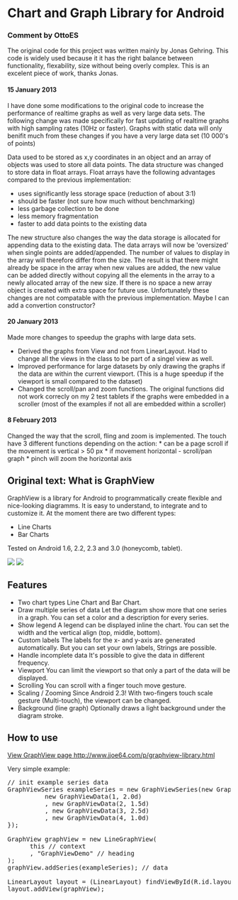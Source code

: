Chart and Graph Library for Android
====================================

<h3>Comment by OttoES</h3>
The original code for this project was written mainly by Jonas Gehring. This code is widely used because it it has the right
balance between functionality, flexability, size without being overly complex. This is an excelent piece of work, thanks Jonas.

<h4>15 January 2013 </h4>
I have done some modifications to the original code to increase the performance of realtime graphs as well as very large data sets.
The following change was made specifically for fast updating of realtime graphs with high sampling rates (10Hz or faster).
Graphs with static data will only benifit much from these changes if you have a very large data set (10 000's of points)

Data used to be stored as x,y coordinates in an object and an array of objects was used to store all data points. 
The data structure was changed to store data in float arrays.
Float arrays have the following advantages compared to the previous implementation:
* uses significantly less storage space (reduction of about 3:1)
* should be faster (not sure how much without benchmarking)
* less garbage collection to be done
* less memory fragmentation
* faster to add data points to the existing data

The new structure also changes the way the data storage is allocated for appending data to the existing data.
The data arrays will now be 'oversized' when single points are added/appended.
The number of values to display in the array will therefore differ from the size.
The result is that there might already be space in the array when new values are added, the new value can be added directly without copying all the elements in the array to a newly allocated array of the new size. If there is no space a new array object is created with extra space for future use.
Unfortunately these changes are not compatable with the previous implementation. Maybe I can add a convertion constructor?

<h4>20 January 2013 </h4>

Made more changes to speedup the graphs with large data sets.
* Derived the graphs from View and not from LinearLayout. Had to change all the views in the class to be part of a singel view as well.
* Improved performance for large datasets by only drawing the graphs if the data are within the current viewport. (This is a huge speedup if the viewport is small compared to the dataset)
* Changed the scroll/pan and zoom functions. The original functions did not work correcly on my 2 test tablets if the graphs were embedded in a scroller (most of the examples if not all are embedded within a scroller)

<h4>8 February 2013 </h4>
Changed the way that the scroll, fling and zoom is implemented.
The touch have 3 different functions depending on the action:
* can be a page scroll if the movement is vertical > 50 px
* if movement horizontal - scroll/pan graph
* pinch will zoom the horizontal axis

<h2>Original text: What is GraphView</h2>

GraphView is a library for Android to programmatically create flexible and nice-looking diagramms. It is easy to understand, to integrate and to customize it.
At the moment there are two different types:
<ul>
<li>Line Charts</li>
<li>Bar Charts</li>
</ul>

Tested on Android 1.6, 2.2, 2.3 and 3.0 (honeycomb, tablet).

<img src="https://github.com/jjoe64/GraphView/raw/master/GVLine.jpg" />
<img src="https://github.com/jjoe64/GraphView/raw/master/GVBar.png" />

<h2>Features</h2>

* Two chart types
Line Chart and Bar Chart.
* Draw multiple series of data
Let the diagram show more that one series in a graph. You can set a color and a description for every series.
* Show legend
A legend can be displayed inline the chart. You can set the width and the vertical align (top, middle, bottom).
* Custom labels
The labels for the x- and y-axis are generated automatically. But you can set your own labels, Strings are possible.
* Handle incomplete data
It's possible to give the data in different frequency.
* Viewport
You can limit the viewport so that only a part of the data will be displayed.
* Scrolling
You can scroll with a finger touch move gesture.
* Scaling / Zooming
Since Android 2.3! With two-fingers touch scale gesture (Multi-touch), the viewport can be changed.
* Background (line graph)
Optionally draws a light background under the diagram stroke.

<h2>How to use</h2>
<a href="http://www.jjoe64.com/p/graphview-library.html">View GraphView page http://www.jjoe64.com/p/graphview-library.html</a>

Very simple example:
<pre>
// init example series data
GraphViewSeries exampleSeries = new GraphViewSeries(new GraphViewData[] {
	      new GraphViewData(1, 2.0d)
	      , new GraphViewData(2, 1.5d)
	      , new GraphViewData(3, 2.5d)
	      , new GraphViewData(4, 1.0d)
});

GraphView graphView = new LineGraphView(
      this // context
      , "GraphViewDemo" // heading
);
graphView.addSeries(exampleSeries); // data

LinearLayout layout = (LinearLayout) findViewById(R.id.layout);
layout.addView(graphView);
</pre>


